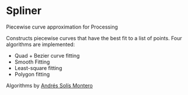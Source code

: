 # Spliner
Piecewise curve approximation for Processing

Constructs piecewise curves that have the best fit to a list of points. Four algorithms are implemented:

- Quad + Bezier curve fitting
- Smooth Fitting
- Least-square fitting
- Polygon fitting

Algorithms by [Andrés Solís Montero](https://github.com/asolis/curveFitting)